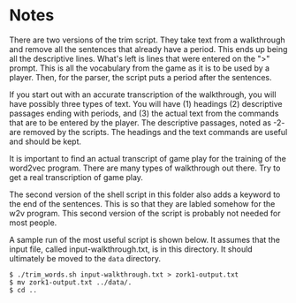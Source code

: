 # Notes

There are two versions of the trim script. They take text from a walkthrough and remove all the sentences that already have a period. This ends up being all the descriptive lines. What's left is lines that were entered on the ">" prompt. This is all the vocabulary from the game as it is to be used by a player. Then, for the parser, the script puts a period after the sentences.

If you start out with an accurate transcription of the walkthrough, you will have possibly three types of text. You will have (1) headings (2) descriptive passages ending with periods, and (3) the actual text from the commands that are to be entered by the player. The descriptive passages, noted as -2- are removed by the scripts. The headings and the text commands are useful and should be kept. 

It is important to find an actual transcript of game play for the training of the word2vec program. There are many types of walkthrough out there. Try to get a real transcription of game play.

The second version of the shell script in this folder also adds a keyword to the end of the sentences. This is so that they are labled somehow for the w2v program. This second version of the script is probably not needed for most people.

A sample run of the most useful script is shown below. It assumes that the input file, called input-walkthrough.txt, is in this directory. It should ultimately be moved to the `data` directory.
````
$ ./trim_words.sh input-walkthrough.txt > zork1-output.txt
$ mv zork1-output.txt ../data/.
$ cd ..
````